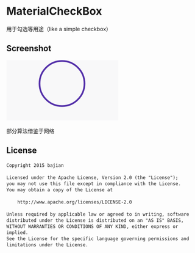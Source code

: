 # MaterialCheckBox
用于勾选等用途（like a simple checkbox）
## Screenshot
![Screenshot](https://github.com/bajian/MaterialCheckBoxx/blob/master/bbb.gif)

部分算法借鉴于网络

## License
```
Copyright 2015 bajian

Licensed under the Apache License, Version 2.0 (the "License");
you may not use this file except in compliance with the License.
You may obtain a copy of the License at

    http://www.apache.org/licenses/LICENSE-2.0

Unless required by applicable law or agreed to in writing, software
distributed under the License is distributed on an "AS IS" BASIS,
WITHOUT WARRANTIES OR CONDITIONS OF ANY KIND, either express or implied.
See the License for the specific language governing permissions and
limitations under the License.
```


